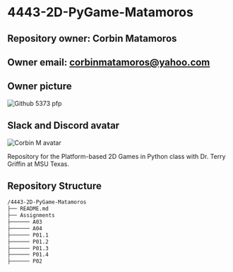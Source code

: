 # 4443-2D-PyGame-Matamoros

## Repository owner: Corbin Matamoros

## Owner email: corbinmatamoros@yahoo.com

## Owner picture

![Github 5373 pfp](https://i.imgur.com/b9zkdym.png)

## Slack and Discord avatar

![Corbin M avatar](https://i.imgur.com/BOzk6Pg.png)

Repository for the Platform-based 2D Games in Python class with Dr. Terry Griffin at MSU Texas.

## Repository Structure

```txt
/4443-2D-PyGame-Matamoros
├── README.md
├── Assignments
├────── A03
├────── A04
├────── P01.1
├────── P01.2
├────── P01.3
├────── P01.4
├────── P02
```
